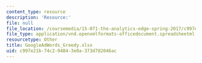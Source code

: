 ```yaml
---
content_type: resource
description: 'Resource:'
file: null
file_location: /coursemedia/15-071-the-analytics-edge-spring-2017/c997e21b74c294843e0a373d782046ac_GoogleAdWords_Greedy.xlsx
file_type: application/vnd.openxmlformats-officedocument.spreadsheetml.sheet
resourcetype: Other
title: GoogleAdWords_Greedy.xlsx
uid: c997e21b-74c2-9484-3e0a-373d782046ac
---
```

